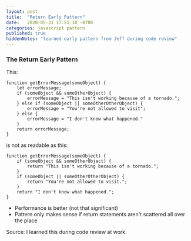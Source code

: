 ```yaml
---
layout: post
title:  "Return Early Pattern"
date:   2020-05-31 17:51:10 -0700
categories: javascript pattern
published: true
hiddenNotes: "learned early pattern from Jeff during code review"
---
```

<article>
    <h3>The Return Early Pattern</h3>
    <section>
        <p>This:</p>
        <pre><code>function getErrorMessage(someObject) {
    let errorMessage;
    if (someObject && someOtherObject) {
        errorMessage = "This isn't working because of a tornado.";
    } else if (someObject || someOtherOtherObject) {
        errorMessage = "You're not allowed to visit";
    } else {
        errorMessage = "I don't know what happened."
    }
    return errorMessage;
}</code></pre>
        <p>is not as readable as this:</p>
<pre><code>function getErrorMessage(someObject) {
    if (someObject && someOtherObject) {
        return "This isn't working because of a tornado.";
    }
    if (someObject || someOtherOtherObject) {
        return "You're not allowed to visit.";
    }
    return "I don't know what happened.";
}</code></pre>
    </section>
    <section>
        <ul>
            <li>Performance is better (not that significant)</li>
            <li>Pattern only makes sense if return statements aren't scattered all over the place </li>
        </ul>
        <p>Source: I learned this during code review at work.</p>
    </section>
</article>